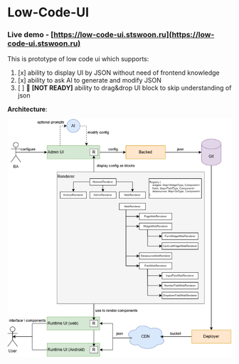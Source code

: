 # Low-Code-UI

### Live demo - [https://low-code-ui.stswoon.ru](https://low-code-ui.stswoon.ru)

This is prototype of low code ui which supports:

1. [x] ability to display UI by JSON without need of frontend knowledge
2. [x] ability to ask AI to generate and modify JSON
3. [ ] :construction: **[NOT READY]** ability to drag&drop UI block to skip understanding of json

**Architecture**:

![](LowCodeUI.drawio.png)